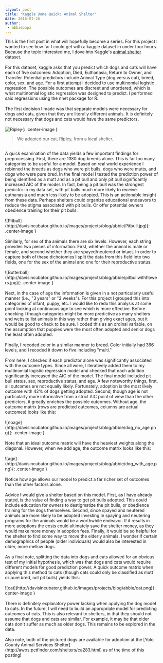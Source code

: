 ```yaml
---
layout: post
title: "Kaggle Done Quick: Animal Shelter"
date: 2016-07-26
author:
 - abbiepopa
---
```

This is the first post in what will hopefully become a series. For this project I wanted to see how far I could get with a kaggle dataset in under four hours. Because the topic interested me, I dove into Kaggle's [animal shelter](https://www.kaggle.com/c/shelter-animal-outcomes) dataset.
<br><br>
For this dataset, kaggle asks that you predict which dogs and cats will have each of five outcomes: Adoption, Died, Euthanasia, Return to Owner, and Transfer. Potential predictors include Animal Type (dog versus cat), breed, color, sex, and age. For a first attempt I decided to use multinomial logistic regression. The possible outcomes are discreet and unordered, which is what multinomial logistic regression was designed to predict. I performed said regressions using the nnet package for R.
<br><br>
The first decision I made was that separate models were necessary for dogs and cats, given that they are literally different animals. It is definitely not necessary that dogs and cats would have the same predictors.
<br><br>
![Ripley](http://davisincubator.github.io/images/projects/blog/abbie/Ripley.jpg){: .center-image }
>We adopted our cat, Ripley, from a local shelter.

<br>
A quick examination of the data yields a few important findings for preprocessing. First, there are 1380 dog breeds alone. This is far too many categories to be useful for a model. Based on real world experience I rebinned the breeds as dogs who were pit bulls, dogs who were mutts, and dogs who were pure bred. In the final model I tested the prediction power of being identified as a mutt and as a pit bull and only pit bull significantly increased AIC of the model. In fact, being a pit bull was the strongest predictor in my data set, with pit bulls much more likely to receive euthanasia and much less likely to be adopted. This is an actionable insight from these data. Perhaps shelters could organize educational endeavors to reduce the stigma associated with pit bulls. Or offer potential owners obedience training for their pit bulls.
<br><br>
![Pitbull](http://davisincubator.github.io/images/projects/blog/abbie/Pitbull.jpg){: .center-image }
<br><br>
Similarly, for sex of tha animals there are six levels. However, each string provides two pieces of information. First, whether the animal is male or female, and second whether they are spayed/neutered or intact. In order to capture both of these dichotomies I split the data from this field into two fields, one for the sex of the animal and one for their reproductive status. 
<br><br>
![Butterball](http://davisincubator.github.io/images/projects/blog/abbie/pitbullwithflowers.jpg){: .center-image }
<br><br>
Next, in the case of age the information is given in a not particularly useful manner (i.e., "3 years" or "2 weeks"). For this project I grouped this into categories of infant, puppy, etc. I would like to redo this analysis at some point looking at continuous age to see which is more effective. Before checking I though categories might be more predictive as many shelters and website list animals in this way rather than giving exact ages, but it would be good to check to be sure. I coded this as an ordinal variable, on the assumption that puppies were the most often adopted and senior dogs the least often adopted.
<br><br>
Finally, I recoded color in a similar manner to breed. Color initially had 366 levels, and I recoded it down to five including "multi." 
<br><br>
From here, I checked if each predictor alone was significantly associated with the outcome types. Since all were, I iteratively added them to my multinomial logistic regression model and checked that each addition significantly increased the AIC of the model. The final model included pit bull status, sex, reproductive status, and age. A few noteworthy things, first, all outcomes are not equally likely. Fortunately, adoption is the most likely outcome with 42% of dogs getting adopted. Second, though age is not particularly more informative from a strict AIC point of view than the other predictors, it greatly enriches the possible outcomes. Without age, the outcome matrix (rows are predicted outcomes, columns are actual outcomes) looks like this:
<br><br>
![noage](http://davisincubator.github.io/images/projects/blog/abbie/dog_no_age.png){: .center-image }
<br><br>
Note that an ideal outcome matrix will have the heaviest weights along the diagonal. However, when we add age, the outcome matrix looks like this:
<br><br>
![age](http://davisincubator.github.io/images/projects/blog/abbie/dog_with_age.png){: .center-image }
<br><br>
Notice how age allows our model to predict a far richer set of outcomes than the other factors alone.
<br><br>
Advice I would give a shelter based on this model. First, as I have already stated, is the value of finding a way to get pit bulls adopted. This could include education for owners to destigmatize the pit bulls, or obedience training for the dogs themselves. Second, since spayed and neutered animals are more likely to be adopted investing in spaying and neutering programs for the animals would be a worthwhile endeavor. If it results in more adoptions the costs could ultimately save the shelter money, as they would make more money in adoption fees. Finally, it would be so helpful for the shelter to find some way to move the elderly animals. I wonder if certain demographics of people (older individuals) would also be interested in older, more mellow dogs. 
<br><br>
As a final note, splitting the data into dogs and cats allowed for an obvious test of my initial hypothesis, which was that dogs and cats would require different models for good prediction power. A quick outcome matrix when applying this method to cats (though cats could only be classified as mutt or pure bred, not pit bulls) yields this:
<br><br>
![cat](http://davisincubator.github.io/images/projects/blog/abbie/cat.png){: center-image }
<br><br>
There is definitely explanatory power lacking when applying the dog model to cats. In the future, I will need to build an appropriate model for predicting outcomes of cats. This is also relevant to shelters, in that they should not assume that dogs and cats are similar. For example, it may be that older cats don't suffer as much as older dogs. This remains to be explored in the data.
<br><br>
Also note, both of the pictured dogs are available for adoption at the [Yolo County Animal Services Shelter](http://awos.petfinder.com/shelters/ca283.html) as of the time of this posting!
